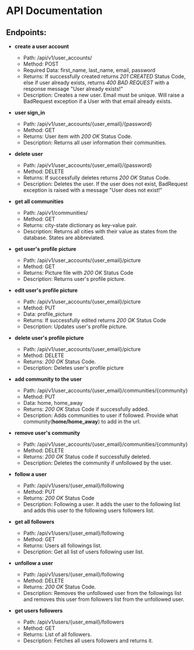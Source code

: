 # API Documentation

## Endpoints:
- **create a user account**
  - Path: /api/v1/user_accounts/
  - Method: POST
  - Required Data: first_name, last_name, email, password
  - Returns: If successfully created returns *201 CREATED* Status Code, else
             if user already exists, returns *400 BAD REQUEST* with a response
             message "User already exists!"
  - Description: Creates a new user. Email must be unique. Will raise a 
                 BadRequest exception if a User with that email already exists.

- **user sign_in**
  - Path: /api/v1/user_accounts/{user_email}/{password}
  - Method: GET
  - Returns: User item with *200 OK* Status Code.
  - Description: Returns all user information their communities.

- **delete user**
  - Path: /api/v1/user_accounts/{user_email}/{password}
  - Method: DELETE
  - Returns: If successfully deletes returns *200 OK* Status Code.
  - Description: Deletes the user. If the user does not exist, BadRequest 
                 exception is raised with a message "User does not exist!"

- **get all communities**
  - Path: /api/v1/communities/
  - Method: GET
  - Returns: city-state dictionary as key-value pair.
  - Description: Returns all cities with their value as states from the database.
                 States are abbreviated.

- **get user's profile picture**
  - Path: /api/v1/user_accounts/{user_email}/picture
  - Method: GET
  - Returns: Picture file with *200 OK* Status Code
  - Description: Returns user's profile picture.

- **edit user's profile picture**
  - Path: /api/v1/user_accounts/{user_email}/picture
  - Method: PUT
  - Data: profile_picture
  - Returns: If successfully edited returns *200 OK* Status Code
  - Description: Updates user's profile picture.

- **delete user's profile picture**
  - Path: /api/v1/user_accounts/{user_email}/picture
  - Method: DELETE
  - Returns: *200 OK* Status Code.
  - Description: Deletes user's profile picture

- **add community to the user**
  - Path: /api/v1/user_accounts/{user_email}/communities/{community}
  - Method: PUT
  - Data: home, home_away
  - Returns: *200 OK* Status Code if successfully added.
  - Description: Adds communities to user if followed. Provide what
                 community(**home/home_away**) to add in the url.

- **remove user's community**
  - Path: /api/v1/user_accounts/{user_email}/communities/{community}
  - Method: DELETE
  - Returns: *200 OK* Status code if successfully deleted.
  - Description: Deletes the community if unfollowed by the user.

- **follow a user**
  - Path: /api/v1/users/{user_email}/following
  - Method: PUT
  - Returns: *200 OK* Status Code
  - Description: Following a user. It adds the user to the following list and 
                 adds this user to the following users followers list.

- **get all followers**
  - Path: /api/v1/users/{user_email}/following
  - Method: GET
  - Returns: Users all followings list.
  - Description: Get all list of users following user list.

- **unfollow a user**
  - Path: /api/v1/users/{user_email}/following
  - Method: DELETE
  - Returns: *200 OK* Status Code.
  - Description: Removes the unfollowed user from the followings list and removes 
                 this user from followers list from the unfollowed user.

- **get users followers**
  - Path: /api/v1/users/{user_email}/followers
  - Method: GET
  - Returns: List of all followers.
  - Description: Fetches all users followers and returns it.
